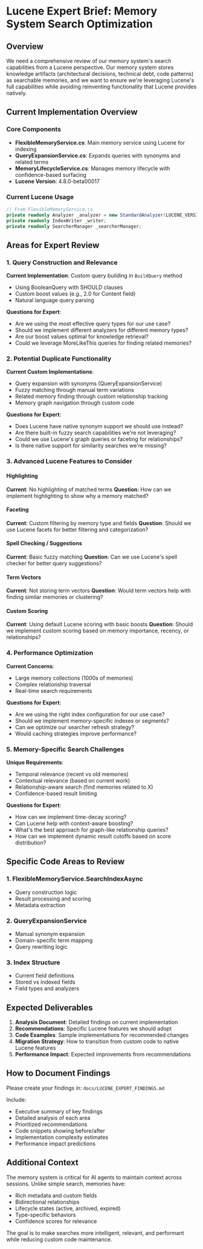 # Lucene Expert Brief: Memory System Search Optimization

## Overview
We need a comprehensive review of our memory system's search capabilities from a Lucene perspective. Our memory system stores knowledge artifacts (architectural decisions, technical debt, code patterns) as searchable memories, and we want to ensure we're leveraging Lucene's full capabilities while avoiding reinventing functionality that Lucene provides natively.

## Current Implementation Overview

### Core Components
- **FlexibleMemoryService.cs**: Main memory service using Lucene for indexing
- **QueryExpansionService.cs**: Expands queries with synonyms and related terms
- **MemoryLifecycleService.cs**: Manages memory lifecycle with confidence-based surfacing
- **Lucene Version**: 4.8.0-beta00017

### Current Lucene Usage
```csharp
// From FlexibleMemoryService.cs
private readonly Analyzer _analyzer = new StandardAnalyzer(LUCENE_VERSION);
private readonly IndexWriter _writer;
private readonly SearcherManager _searcherManager;
```

## Areas for Expert Review

### 1. Query Construction and Relevance
**Current Implementation**: Custom query building in `BuildQuery` method
- Using BooleanQuery with SHOULD clauses
- Custom boost values (e.g., 2.0 for Content field)
- Natural language query parsing

**Questions for Expert**:
- Are we using the most effective query types for our use case?
- Should we implement different analyzers for different memory types?
- Are our boost values optimal for knowledge retrieval?
- Could we leverage MoreLikeThis queries for finding related memories?

### 2. Potential Duplicate Functionality
**Current Custom Implementations**:
- Query expansion with synonyms (QueryExpansionService)
- Fuzzy matching through manual term variations
- Related memory finding through custom relationship tracking
- Memory graph navigation through custom code

**Questions for Expert**:
- Does Lucene have native synonym support we should use instead?
- Are there built-in fuzzy search capabilities we're not leveraging?
- Could we use Lucene's graph queries or faceting for relationships?
- Is there native support for similarity searches we're missing?

### 3. Advanced Lucene Features to Consider

#### Highlighting
**Current**: No highlighting of matched terms
**Question**: How can we implement highlighting to show why a memory matched?

#### Faceting
**Current**: Custom filtering by memory type and fields
**Question**: Should we use Lucene facets for better filtering and categorization?

#### Spell Checking / Suggestions
**Current**: Basic fuzzy matching
**Question**: Can we use Lucene's spell checker for better query suggestions?

#### Term Vectors
**Current**: Not storing term vectors
**Question**: Would term vectors help with finding similar memories or clustering?

#### Custom Scoring
**Current**: Using default Lucene scoring with basic boosts
**Question**: Should we implement custom scoring based on memory importance, recency, or relationships?

### 4. Performance Optimization
**Current Concerns**:
- Large memory collections (1000s of memories)
- Complex relationship traversal
- Real-time search requirements

**Questions for Expert**:
- Are we using the right index configuration for our use case?
- Should we implement memory-specific indexes or segments?
- Can we optimize our searcher refresh strategy?
- Would caching strategies improve performance?

### 5. Memory-Specific Search Challenges
**Unique Requirements**:
- Temporal relevance (recent vs old memories)
- Contextual relevance (based on current work)
- Relationship-aware search (find memories related to X)
- Confidence-based result limiting

**Questions for Expert**:
- How can we implement time-decay scoring?
- Can Lucene help with context-aware boosting?
- What's the best approach for graph-like relationship queries?
- How can we implement dynamic result cutoffs based on score distribution?

## Specific Code Areas to Review

### 1. FlexibleMemoryService.SearchIndexAsync
- Query construction logic
- Result processing and scoring
- Metadata extraction

### 2. QueryExpansionService
- Manual synonym expansion
- Domain-specific term mapping
- Query rewriting logic

### 3. Index Structure
- Current field definitions
- Stored vs indexed fields
- Field types and analyzers

## Expected Deliverables

1. **Analysis Document**: Detailed findings on current implementation
2. **Recommendations**: Specific Lucene features we should adopt
3. **Code Examples**: Sample implementations for recommended changes
4. **Migration Strategy**: How to transition from custom code to native Lucene features
5. **Performance Impact**: Expected improvements from recommendations

## How to Document Findings

Please create your findings in: `docs/LUCENE_EXPERT_FINDINGS.md`

Include:
- Executive summary of key findings
- Detailed analysis of each area
- Prioritized recommendations
- Code snippets showing before/after
- Implementation complexity estimates
- Performance impact predictions

## Additional Context

The memory system is critical for AI agents to maintain context across sessions. Unlike simple search, memories have:
- Rich metadata and custom fields
- Bidirectional relationships
- Lifecycle states (active, archived, expired)
- Type-specific behaviors
- Confidence scores for relevance

The goal is to make searches more intelligent, relevant, and performant while reducing custom code maintenance.
